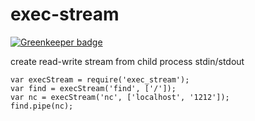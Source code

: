exec-stream
===========

[![Greenkeeper badge](https://badges.greenkeeper.io/sidorares/exec-stream.svg)](https://greenkeeper.io/)

create read-write stream from child process stdin/stdout

    var execStream = require('exec_stream');
    var find = execStream('find', ['/']);
    var nc = execStream('nc', ['localhost', '1212']);
    find.pipe(nc);
